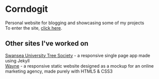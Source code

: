 # Corndogit
Personal website for blogging and showcasing some of my projects  
To enter the site, [click here](https://corndogit.github.io/corndogit-website).

## Other sites I've worked on  
[Swansea University Tree Society](https://swanseacompsci.github.io/tree-society-website/) - a responsive single page app made using Jekyll  
[Wayne](https://corndogit.github.io/corndogit-website/wayne/) - a responsive static website designed as a mockup for an online marketing agency, made purely with HTML5 & CSS3  
